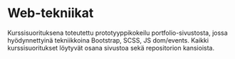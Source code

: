 ﻿# Web-tekniikat

Kurssisuorituksena toteutettu prototyyppikokeilu portfolio-sivustosta, jossa hyödynnettyinä tekniikkoina Bootstrap, SCSS, JS dom/events. Kaikki kurssisuoritukset löytyvät osana sivustoa sekä repositorion kansioista.

